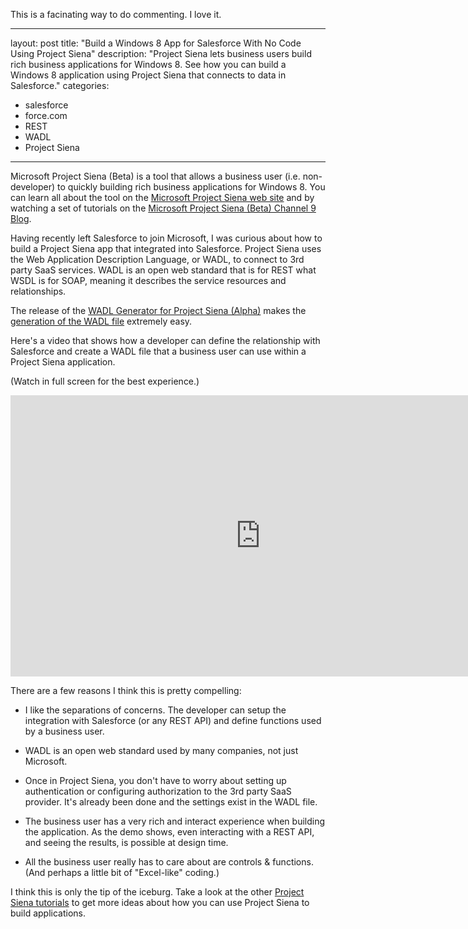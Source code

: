 This is a facinating way to do commenting. I love it. 

---
layout: post
title: "Build a Windows 8 App for Salesforce With No Code Using Project Siena"
description: "Project Siena lets business users build rich business applications for Windows 8. See how you can build a Windows 8 application using Project Siena that connects to data in Salesforce."
categories: 
- salesforce
- force.com
- REST
- WADL
- Project Siena
---

Microsoft Project Siena (Beta) is a tool that allows a business user (i.e. non-developer) to quickly building rich business applications for Windows 8. You can learn all about the tool on the [Microsoft Project Siena web site](http://www.microsoft.com/en-us/projectsiena/default.aspx) and by watching a set of tutorials on the [Microsoft Project Siena (Beta) Channel 9 Blog](http://channel9.msdn.com/Blogs/Microsoft-Project-Siena).

Having recently left Salesforce to join Microsoft, I was curious about how to build a Project Siena app that integrated into Salesforce. Project Siena uses the Web Application Description Language, or WADL, to connect to 3rd party SaaS services. WADL is an open web standard that is for REST what WSDL is for SOAP, meaning it describes the service resources and relationships.

The release of the [WADL Generator for Project Siena (Alpha)](http://gallery.technet.microsoft.com/WADL-Generator-for-Siena-cc311ee9) makes the [generation of the WADL file](http://social.technet.microsoft.com/wiki/contents/articles/23838.project-siena-creating-a-wadl-configuration-file.aspx) extremely easy.

Here's a video that shows how a developer can define the relationship with Salesforce and create a WADL file that a business user can use within a Project Siena application.

(Watch in full screen for the best experience.)

<iframe src="http://channel9.msdn.com/Blogs/Wade-Wegner-s-Channel-9-Blog/Create-a-Windows-8-App-with-Salesforce-Data-Using-Project-Siena/player?h=450&w=800" style="height:450px;width:800px;" allowFullScreen frameBorder="0" scrolling="no" ></iframe>

There are a few reasons I think this is pretty compelling:

* I like the separations of concerns. The developer can setup the integration with Salesforce (or any REST API) and define functions used by a business user.

* WADL is an open web standard used by many companies, not just Microsoft.

* Once in Project Siena, you don't have to worry about setting up authentication or configuring authorization to the 3rd party SaaS provider. It's already been done and the settings exist in the WADL file.

* The business user has a very rich and interact experience when building the application. As the demo shows, even interacting with a REST API, and seeing the results, is possible at design time.

* All the business user really has to care about are controls & functions. (And perhaps a little bit of "Excel-like" coding.)

I think this is only the tip of the iceburg. Take a look at the other [Project Siena tutorials](http://channel9.msdn.com/Blogs/Microsoft-Project-Siena) to get more ideas about how you can use Project Siena to build applications.
